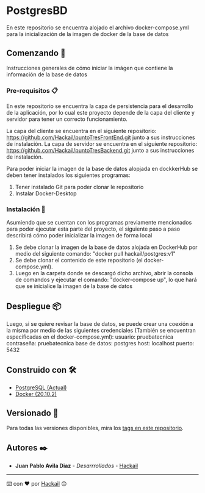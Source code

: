 # PostgresBD

En este repositorio se encuentra alojado el archivo docker-compose.yml para la inicialización de la imagen de docker de la base de datos

## Comenzando 🚀

Instrucciones generales de cómo iniciar la imágen que contiene la información de la base de datos
### Pre-requisitos 📋

En este repositorio se encuentra la capa de persistencia para el desarrollo de la aplicación, por lo cual este proyecto depende de la capa del cliente y servidor para tener un correcto funcionamiento. 

La capa del cliente se encuentra en el siguiente repositorio: https://github.com/Hackail/puntoTresFrontEnd.git junto a sus instrucciones de instalación.
La capa de servidor se encuentra en el siguiente repositorio: https://github.com/Hackail/puntoTresBackend.git junto a sus instrucciones de instalación.

Para poder iniciar la imagen de la base de datos alopjada en dockkerHub se deben tener instalados los siguientes programas:

1. Tener instalado Git para poder clonar le repositorio
2. Instalar Docker-Desktop

### Instalación 🔧

Asumiendo que se cuentan con los programas previamente mencionados para poder ejecutar esta parte del proyecto, el siguiente paso a paso describirá cómo poder inicializar la imagen de forma local

1. Se debe clonar la imagen de la base de datos alojada en DockerHub por medio del siguiente comando: "docker pull hackail/postgres:v1"
2. Se debe clonar el contenido de este repositorio (el docker-compose.yml).
3. Luego en la carpeta donde se descargó dicho archivo, abrir la consola de comandos y ejecutar el comando: "docker-compose up", lo que hará que se inicialice la imagen de la base de datos

## Despliegue 📦

Luego, si se quiere revisar la base de datos, se puede crear una coexión a la misma por medio de las siguientes credenciales (También se encuentran especificadas en el docker-compose.yml):
usuario: pruebatecnica
contraseña: pruebatecnica
base de datos: postgres
host: localhost
puerto: 5432

## Construido con 🛠️

* [PostgreSQL (Actual)](https://www.java.com/es/download/help/java8.html) 
* [Docker (20.10.2)](https://www.docker.com/get-started)

## Versionado 📌

Para todas las versiones disponibles, mira los [tags en este repositorio](https://github.com/Hackail/postgresDB/tags).

## Autores ✒️

* **Juan Pablo Avila Diaz** - *Desarrrollados* - [Hackail](https://github.com/Hackail)

---
⌨️ con ❤️ por [Hackail](https://github.com/Hackail) 😊
